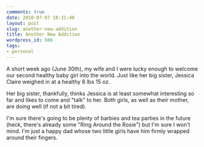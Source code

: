 ```yaml
---
comments: true
date: 2010-07-07 18:31:40
layout: post
slug: another-new-addition
title: Another New Addition
wordpress_id: 566
tags:
- personal
---
```


A short week ago (June 30th), my wife and I were lucky enough to welcome our second healthy baby girl into the world. Just like her big sister, Jessica Claire weighed in at a healthy 8 lbs 15 oz.

Her big sister, thankfully, thinks Jessica is at least somewhat interesting so far and likes to come and "talk" to her. Both girls, as well as their mother, are doing well (if not a bit tired).

I'm sure there's going to be plenty of barbies and tea parties in the future (heck, there's already some "Ring Around the Rosie") but I'm sure I won't mind. I'm just a happy dad whose two little girls have him firmly wrapped around their fingers.
